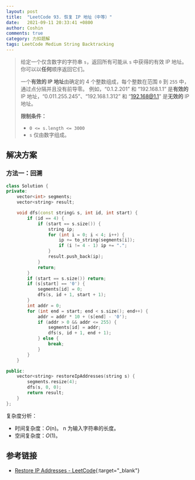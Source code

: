 ```yaml
---
layout: post
title:  "LeetCode 93. 恢复 IP 地址（中等）"
date:   2021-09-11 20:33:41 +0800
author: Coshin
comments: true
category: 力扣题解
tags: LeetCode Medium String Backtracking
---
```

> 给定一个仅含数字的字符串 `s`，返回所有可能从 `s` 中获得的有效 IP 地址。
> 你可以以**任何**顺序返回它们。
> 
> 一个**有效的 IP 地址**由确定的 4 个整数组成，每个整数在范围 `0` 到 `255` 中，通过点分隔并且没有前导零。
> 例如，“0.1.2.201” 和 “192.168.1.1” 是**有效的** IP 地址，“0.011.255.245”、“192.168.1.312” 和 “192.168@1.1” 是**无效的** IP 地址。
> 
> **限制条件：**
> 
> * `0 <= s.length <= 3000`
> * `s` 仅由数字组成。

## 解决方案

### 方法一：回溯

```cpp
class Solution {
private:
    vector<int> segments;
    vector<string> result;

    void dfs(const string& s, int id, int start) {
        if (id == 4) {
            if (start == s.size()) {
                string ip;
                for (int i = 0; i < 4; i++) {
                    ip += to_string(segments[i]);
                    if (i != 4 - 1) ip += ".";
                }
                result.push_back(ip);
            }
            return;
        }
        if (start == s.size()) return;
        if (s[start] == '0') {
            segments[id] = 0;
            dfs(s, id + 1, start + 1);
        }
        int addr = 0;
        for (int end = start; end < s.size(); end++) {
            addr = addr * 10 + (s[end] - '0');
            if (addr > 0 && addr <= 255) {
                segments[id] = addr;
                dfs(s, id + 1, end + 1);
            } else {
                break;
            }
        }
    }

public:
    vector<string> restoreIpAddresses(string s) {
        segments.resize(4);
        dfs(s, 0, 0);
        return result;
    }
};
```

复杂度分析：
* 时间复杂度：*O*(n)。
  n 为输入字符串的长度。
* 空间复杂度：*O*(1)。

## 参考链接

* [Restore IP Addresses - LeetCode](https://leetcode.com/problems/restore-ip-addresses/){:target="_blank"}
